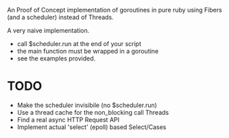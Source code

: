 An Proof of Concept implementation of goroutines in pure ruby using Fibers (and a scheduler) instead of Threads.

A very naive implementation.

* call $scheduler.run at the end of your script
* the main function must be wrapped in a goroutine
* see the examples provided.


# TODO

* Make the scheduler invisibile (no $scheduler.run)
* Use a thread cache for the non_blocking call Threads
* Find a real async HTTP Request API
* Implement actual 'select' (epoll) based Select/Cases

